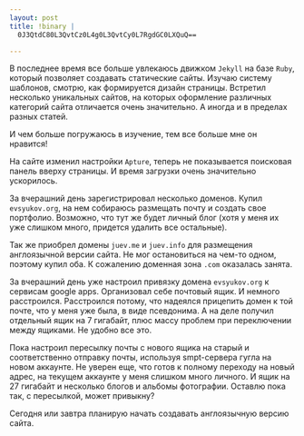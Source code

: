 ```yaml
--- 
layout: post
title: !binary |
  0J3QtdC80L3QvtCz0L4g0L3QvtCy0L7RgdGC0LXQuQ==

---
```

В последнее время все больше увлекаюсь движком <code>Jekyll</code> на базе <code>Ruby</code>, который позволяет создавать статические сайты. Изучаю систему шаблонов, смотрю, как формируется дизайн страницы. Встретил несколько уникальных сайтов, на которых оформление различных категорий сайта отличается очень значительно. А иногда и в пределах разных статей. 

И чем больше погружаюсь в изучение, тем все больше мне он нравится!

На сайте изменил настройки <code>Apture</code>, теперь не показывается поисковая панель вверху страницы. И время загрузки очень значительно ускорилось.

За вчерашний день зарегистрировал несколько доменов. Купил <code>evsyukov.org</code>, на нем собираюсь размещать почту и создать свое портфолио. Возможно, что тут же будет личный блог (хотя у меня их уже слишком много, придется удалить все остальные). 

Так же приобрел домены <code>juev.me</code> и <code>juev.info</code> для размещения англоязычной версии сайта. Не мог остановиться на чем-то одном, поэтому купил оба. К сожалению доменная зона <code>.com</code> оказалась занята. 

За вчерашний день уже настроил привязку домена <code>evsyukov.org</code> к сервисам google apps. Организовал себе почтовый ящик. И немного расстроился. Расстроился потому, что надеялся прицепить домен к той почте, что у меня уже была, в виде псевдонима. А на деле получил отдельный ящик на 7 гигабайт, плюс массу проблем при переключении между ящиками. Не удобно все это. 

Пока настроил пересылку почты с нового ящика на старый и соответственно отправку почты, используя smpt-сервера гугла на новом аккаунте. Не уверен еще, что готов к полному переходу на новый адрес, на текущем аккаунте у меня слишком много личного. И ящик на 27 гигабайт и несколько блогов и альбомы фотографии. Оставлю пока так, с пересылкой, может привыкну?

Сегодня или завтра планирую начать создавать англоязычную версию сайта.

